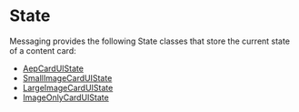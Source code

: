 # State

Messaging provides the following State classes that store the current state of a content card:

- [AepCardUIState](./aepcarduistate.md)
- [SmallImageCardUIState](./smallimagecarduistate.md)
- [LargeImageCardUIState](./largeimagecarduistate.md)
- [ImageOnlyCardUIState](./imageonlycarduistate.md)

